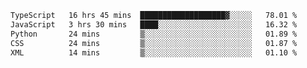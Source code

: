 <!--START_SECTION:waka-->

```txt
TypeScript   16 hrs 45 mins  ███████████████████▓░░░░░   78.01 %
JavaScript   3 hrs 30 mins   ████░░░░░░░░░░░░░░░░░░░░░   16.32 %
Python       24 mins         ▒░░░░░░░░░░░░░░░░░░░░░░░░   01.89 %
CSS          24 mins         ▒░░░░░░░░░░░░░░░░░░░░░░░░   01.87 %
XML          14 mins         ▒░░░░░░░░░░░░░░░░░░░░░░░░   01.10 %
```

<!--END_SECTION:waka-->
